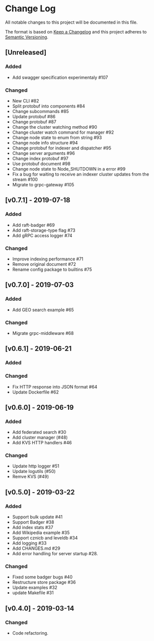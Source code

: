 # Change Log

All notable changes to this project will be documented in this file.

The format is based on [Keep a Changelog](http://keepachangelog.com/)
and this project adheres to [Semantic Versioning](http://semver.org/).


## [Unreleased]

### Added
- Add swagger specification experimentaly #107

### Changed

- New CLI #82
- Split protobuf into components #84
- Change subcommands #85
- Update protobuf #86
- Change protobuf #87
- Change the cluster watching method #90
- Change cluster watch command for manager #92
- Change node state to enum from string #93
- Change node info structure #94
- Change protobuf for indexer and dispatcher #95
- Change server arguments #96
- Change index protobuf #97
- Use protobuf document #98
- Change node state to Node_SHUTDOWN in a error #99
- Fix a bug for waiting to receive an indexer cluster updates from the stream #100
- Migrate to grpc-gateway #105

## [v0.7.1] - 2019-07-18

### Added

- Add raft-badger #69
- Add raft-storage-type flag #73
- Add gRPC access logger #74

### Changed

- Improve indexing performance #71
- Remove original document #72
- Rename config package to builtins #75

## [v0.7.0] - 2019-07-03

### Added

- Add GEO search example #65

### Changed

- Migrate grpc-middleware #68

## [v0.6.1] - 2019-06-21

### Added

### Changed

- Fix HTTP response into JSON format #64
- Update Dockerfile #62

## [v0.6.0] - 2019-06-19

### Added

- Add federated search #30
- Add cluster manager (#48)
- Add KVS HTTP handlers #46

### Changed

- Update http logger #51
- Update logutils (#50)
- Remve KVS (#49)

## [v0.5.0] - 2019-03-22

### Added

- Support bulk update #41
- Support Badger #38
- Add index stats #37
- Add Wikipedia example #35
- Support cznicb and leveldb #34
- Add logging #33
- Add CHANGES.md #29
- Add error handling for server startup #28.

### Changed

- Fixed some badger bugs #40
- Restructure store package #36
- Update examples #32
- update Makefile #31


## [v0.4.0] - 2019-03-14

### Changed

- Code refactoring.
